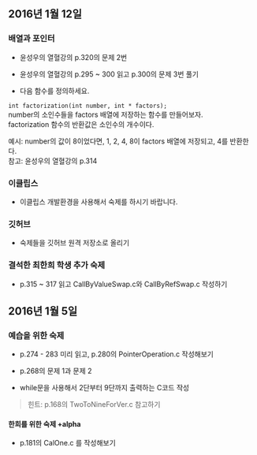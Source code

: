 ## 2016년 1월 12일
### 배열과 포인터
* 윤성우의 열혈강의 p.320의 문제 2번
* 윤성우의 열혈강의 p.295 ~ 300 읽고 p.300의 문제 3번 풀기

* 다음 함수를 정의하세요. 

```int factorization(int number, int * factors);```  
number의 소인수들을 factors 배열에 저장하는 함수를 만들어보자.  
factorization 함수의 반환값은 소인수의 개수이다.

예시: number의 값이 8이었다면, 1, 2, 4, 8이 factors 배열에 저장되고, 4를 반환한다.  
참고: 윤성우의 열혈강의 p.314

### 이클립스
* 이클립스 개발환경을 사용해서 숙제를 하시기 바랍니다.

### 깃허브
* 숙제들을 깃허브 원격 저장소로 올리기

### 결석한 최한희 학생 추가 숙제
* p.315 ~ 317 읽고 CallByValueSwap.c와 CallByRefSwap.c 작성하기


## 2016년 1월 5일
### 예습을 위한 숙제
* p.274 - 283 미리 읽고, p.280의 PointerOperation.c 작성해보기

* p.268의 문제 1과 문제 2

* while문을 사용해서 2단부터 9단까지 출력하는 C코드 작성
>힌트: p.168의 TwoToNineForVer.c 참고하기

#### 한희를 위한 숙제 +alpha
* p.181의 CalOne.c 를 작성해보기
